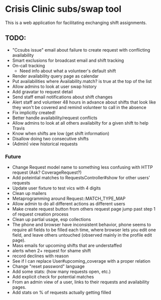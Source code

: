# Crisis Clinic subs/swap tool

This is a web application for facilitating exchanging shift assignments.

## TODO:
* "Ccsubs issue" email about failure to create request with conflicting availability
* Smart exclusions for broadcast email and shift tracking
* On-call tracking
  * Need info about what a volunteer's default shift
* Render availability query page as calendar
* Put availabilities where Availability.match? is true at the top of the list
* Allow admins to look at user swap history
* Add gravatar to request detail
* Send staff email notifications about shift changes
* Alert staff and volunteer 48 hours in advance about shifts that look like they won't be covered and remind volunteer to call in the absence
* Fix implicitly created!
* Better handle availability/request conflicts
* Allow admins to look at all others availabilty for a given shift to help Travis
* Know when shifts are low (get shift information)
* Disallow doing two consecutive shifts
* (Admin) view historical requests
### Future
* Change Request model name to something less confusing with HTTP request (Ask? CoverageRequest?)
* Add poteintial matches to RequestsController#show for other users' requests
* Update user fixture to test vics with 4 digits
* Clean up mailers
* Metaprogramming around Request::MATCH_TYPE_MAP
* Allow admin to do all different actions as different users
* Make create request button from others request page jump past step 1 of request creation process
* Clean up partial usage, esp collections
* The phone and browser have inconsistent behavior, phone seems to require all fields to be filled each time, where browser lets you edit one field, and leave others untouched (observed mainly in the profile edit page).
* Mass emails for upcoming shifts that are understaffed
* alerts when 2+ request for shame shift
* record declines with reason
* See if I can replace User#upcoming_coverage with a proper relation
* Change "reset password" language
* Add some stats: (how many requests open, etc.)
* Add explicit check for potential matches
* From an admin view of a user, links to their requests and availability pages.
* Add stats on % of requests actually getting filled
